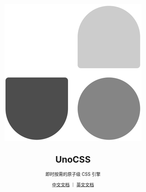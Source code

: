 <p align="center">
<img src="./public/logo.svg">
</p>

<h1 align="center">
UnoCSS
</h1>
<p align="center">
即时按需的原子级 CSS 引擎
</p>

<p align="center">
<a href="https://alfred-skyblue.github.io/unocss-docs-cn/">中文文档</a> ｜ <a href="https://unocss.dev/">英文文档</a>
</p>


